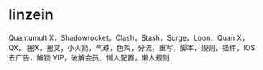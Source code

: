 # linzein
Quantumult X，Shadowrocket，Clash，Stash，Surge，Loon，Quan X，QX， 圈X，圈叉，小火箭，气球，色鸡，分流，重写，脚本，规则，插件，IOS去广告，解锁 VIP，破解会员，懒人配置，懒人规则
